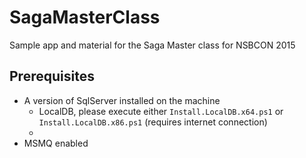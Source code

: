 # SagaMasterClass
Sample app and material for the Saga Master class for NSBCON 2015


## Prerequisites

* A version of SqlServer installed on the machine
   - LocalDB, please execute either `Install.LocalDB.x64.ps1` or `Install.LocalDB.x86.ps1` (requires internet connection)
   -
* MSMQ enabled
